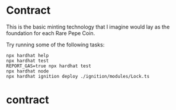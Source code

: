 # Contract

This is the basic minting technology that I imagine would lay as the foundation for each Rare Pepe Coin.

Try running some of the following tasks:

```shell
npx hardhat help
npx hardhat test
REPORT_GAS=true npx hardhat test
npx hardhat node
npx hardhat ignition deploy ./ignition/modules/Lock.ts
```

# contract
